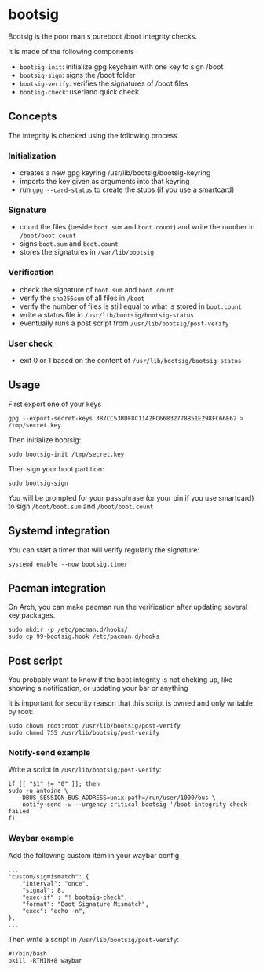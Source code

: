 # bootsig

Bootsig is the poor man's pureboot /boot integrity checks.

It is made of the following components

- `bootsig-init`: initialize gpg keychain with one key to sign /boot
- `bootsig-sign`: signs the /boot folder
- `bootsig-verify`: verifies the signatures of /boot files
- `bootsig-check`: userland quick check

## Concepts

The integrity is checked using the following process

### Initialization

- creates a new gpg keyring /usr/lib/bootsig/bootsig-keyring
- imports the key given as arguments into that keyring
- run `gpg --card-status` to create the stubs (if you use a smartcard)

### Signature

- count the files (beside `boot.sum` and `boot.count`) and write the number in
  `/boot/boot.count`
- signs `boot.sum` and `boot.count`
- stores the signatures in `/var/lib/bootsig`

### Verification
- check the signature of `boot.sum` and `boot.count`
- verify the `sha256sum` of all files in `/boot`
- verify the number of files is still equal to what is stored in `boot.count`
- write a status file in `/usr/lib/bootsig/bootsig-status`
- eventually runs a post script from `/usr/lib/bootsig/post-verify`

### User check
- exit 0 or 1 based on the content of `/usr/lib/bootsig/bootsig-status`

## Usage

First export one of your keys

    gpg --export-secret-keys 387CC53BDF8C1142FC66832778B51E298FC66E62 > /tmp/secret.key

Then initialize bootsig:

    sudo bootsig-init /tmp/secret.key

Then sign your boot partition:

    sudo bootsig-sign

You will be prompted for your passphrase (or your pin if you use smartcard) to
sign `/boot/boot.sum` and `/boot/boot.count`

## Systemd integration

You can start a timer that will verify regularly the signature:

    systemd enable --now bootsig.timer

## Pacman integration

On Arch, you can make pacman run the verification after updating several key
packages.

    sudo mkdir -p /etc/pacman.d/hooks/
    sudo cp 99-bootsig.hook /etc/pacman.d/hooks

## Post script

You probably want to know if the boot integrity is not cheking up, like showing
a notification, or updating your bar or anything

It is important for security reason that this script is owned and only writable
by root:

    sudo chown root:root /usr/lib/bootsig/post-verify
    sudo chmod 755 /usr/lib/bootsig/post-verify

### Notify-send example

Write a script in `/usr/lib/bootsig/post-verify`:

    if [[ "$1" != "0" ]]; then
	sudo -u antoine \
		DBUS_SESSION_BUS_ADDRESS=unix:path=/run/user/1000/bus \
		notify-send -w --urgency critical bootsig '/boot integrity check failed'
    fi


### Waybar example

Add the following custom item in your waybar config

    ...
    "custom/sigmismatch": {
		"interval": "once",
		"signal": 8,
		"exec-if" : "! bootsig-check",
		"format": "Boot Signature Mismatch",
		"exec": "echo -n",
	},
    ...

Then write a script in `/usr/lib/bootsig/post-verify`:

    #!/bin/bash
    pkill -RTMIN+8 waybar

